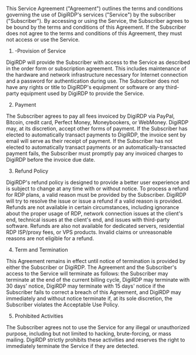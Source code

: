 This Service Agreement ("Agreement") outlines the terms and conditions governing the use of DigiRDP's services ("Service") by the subscriber ("Subscriber"). By accessing or using the Service, the Subscriber agrees to be bound by the terms and conditions of this Agreement. If the Subscriber does not agree to the terms and conditions of this Agreement, they must not access or use the Service.

1. -Provision of Service

DigiRDP will provide the Subscriber with access to the Service as described in the order form or subscription agreement. This includes maintenance of the hardware and network infrastructure necessary for Internet connection and a password for authentication during use. The Subscriber does not have any rights or title to DigiRDP's equipment or software or any third-party equipment used by DigiRDP to provide the Service.

2. Payment

The Subscriber agrees to pay all fees invoiced by DigiRDP via PayPal, Bitcoin, credit card, Perfect Money, Moneybookers, or WebMoney. DigiRDP may, at its discretion, accept other forms of payment. If the Subscriber has elected to automatically transact payments to DigiRDP, the invoice sent by email will serve as their receipt of payment. If the Subscriber has not elected to automatically transact payments or an automatically-transacted payment fails, the Subscriber must promptly pay any invoiced charges to DigiRDP before the invoice due date.

3. Refund Policy

DigiRDP's refund policy is designed to provide a better user experience and is subject to change at any time with or without notice. To process a refund for RDP plans, a valid reason must be provided by the Subscriber. DigiRDP will try to resolve the issue or issue a refund if a valid reason is provided. Refunds are not available in certain circumstances, including ignorance about the proper usage of RDP, network connection issues at the client's end, technical issues at the client's end, and issues with third-party software. Refunds are also not available for dedicated servers, residential RDP ISP/proxy fees, or VPS products. Invalid claims or unreasonable reasons are not eligible for a refund.

4. Term and Termination

This Agreement remains in effect until notice of termination is provided by either the Subscriber or DigiRDP. The Agreement and the Subscriber's access to the Service will terminate as follows: the Subscriber may terminate at the end of the current billing cycle, DigiRDP may terminate with 30 days' notice, DigiRDP may terminate with 15 days' notice if the Subscriber fails to correct a breach of this Agreement, and DigiRDP may immediately and without notice terminate if, at its sole discretion, the Subscriber violates the Acceptable Use Policy.

5. Prohibited Activities

The Subscriber agrees not to use the Service for any illegal or unauthorized purpose, including but not limited to hacking, brute-forcing, or mass mailing. DigiRDP strictly prohibits these activities and reserves the right to immediately terminate the Service if they are detected.